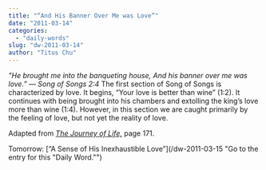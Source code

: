 ```yaml
---
title: "“And His Banner Over Me was Love”"
date: "2011-03-14"
categories: 
  - "daily-words"
slug: "dw-2011-03-14"
author: "Titus Chu"
---
```


_"He brought me into the banqueting house, And his banner over me was love.” — Song of Songs 2:4_ The first section of Song of Songs is characterized by love. It begins, “Your love is better than wine” (1:2). It continues with being brought into his chambers and extolling the king’s love more than wine (1:4). However, in this section we are caught primarily by the feeling of love, but not yet the reality of love.

Adapted from _[The Journey of Life,](/book-journey "Go to the listing for this book.")_ page 171.

Tomorrow: [“A Sense of His Inexhaustible Love”](/dw-2011-03-15 "Go to the entry for this "Daily Word."")
